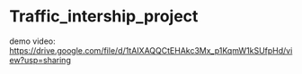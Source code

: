 # Traffic_intership_project

demo video:
     https://drive.google.com/file/d/1tAIXAQQCtEHAkc3Mx_p1KqmW1kSUfpHd/view?usp=sharing
